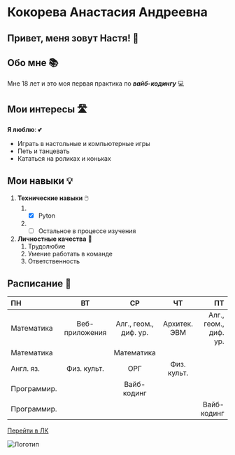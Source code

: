 # Кокорева Анастасия Андреевна
## Привет, меня зовут Настя! :dizzy:

## Обо мне :books: 
Мне 18 лет и это моя первая практика по ***вайб-кодингу*** :computer:

## Мои интересы :motorway:
**Я люблю**: :two_hearts:

- Играть в настольные и компьютерные игры
- Петь и танцевать
- Кататься на роликах и коньках

## Мои навыки  :bulb:
1. **Технические навыки** :computer_mouse:
    1. - [x] Pyton
    2. - [ ] Остальное в процессе изучения
2. **Личностные качества** :pushpin:
    1. Трудолюбие
    2. Умение работать в команде
    3. Ответственность

## Расписание :calendar:
| ПН         | ВТ             | СР                    | ЧТ           | ПТ                    |
|:-----------|:--------------:|:---------------------:|:------------:|----------------------:|
| Математика | Веб-приложения | Алг., геом., диф. ур. | Архитек. ЭВМ | Алг., геом., диф. ур. |
| Математика |                | Математика            |              |                       |
| Англ. яз.  | Физ. культ.    | ОРГ                   | Физ. культ.  |                       |
| Программир.|                | Вайб-кодинг           |              |                       |
| Программир.|                |                       |              | Вайб-кодинг           |

[Перейти в ЛК](https://istudent.urfu.ru/) 

![Логотип](https://habrastorage.org/getpro/moikrug/uploads/company/373/173/667/logo/medium_bb302cc1644dc017cc5d2eee9aafa3aa.png)
